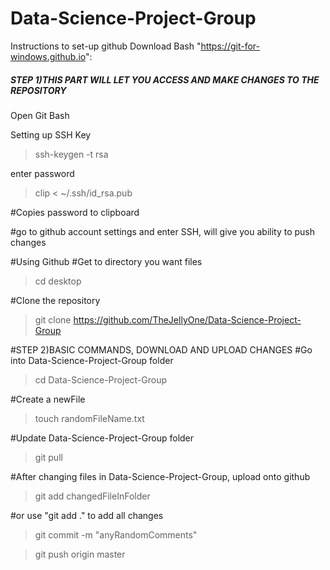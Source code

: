 # Data-Science-Project-Group

Instructions to set-up github
Download Bash "https://git-for-windows.github.io":


##### STEP 1)THIS PART WILL LET YOU ACCESS AND MAKE CHANGES TO THE REPOSITORY

Open Git Bash

Setting up SSH Key

>ssh-keygen -t rsa

enter password

>clip < ~/.ssh/id_rsa.pub   

#Copies password to clipboard

#go to github account settings and enter SSH, will give you ability to push changes

#Using Github
#Get to directory you want files

>cd desktop

#Clone the repository

>git clone https://github.com/TheJellyOne/Data-Science-Project-Group


#STEP 2)BASIC COMMANDS, DOWNLOAD AND UPLOAD CHANGES
#Go into Data-Science-Project-Group folder

>cd Data-Science-Project-Group

#Create a newFile

>touch randomFileName.txt

#Update Data-Science-Project-Group folder

>git pull

#After changing files in Data-Science-Project-Group, upload onto github

>git add changedFileInFolder   

#or use "git add ." to add all changes 

>git commit -m "anyRandomComments"

>git push origin master
